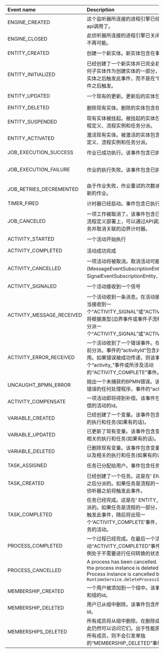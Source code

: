 

| Event name                | Description                                                  | Event classes                                                |
| :------------------------ | :----------------------------------------------------------- | :----------------------------------------------------------- |
| ENGINE_CREATED            | 这个监听器所连接的进程引擎已经创建好，可以进行api调用了。    | `org.activiti…ActivitiEvent`                                 |
| ENGINE_CLOSED             | 此侦听器所连接的进程引擎已关闭。对引擎的api调用不再可能。    | `org.activiti…ActivitiEvent`                                 |
| ENTITY_CREATED            | 创建一个新实体。新实体包含在事件中。                         | `org.activiti…ActivitiEntityEvent`                           |
| ENTITY_INITIALIZED        | 已经创建了一个新实体并已完全初始化。如果创建了任何子实体作为创建实体的一部分，则在创建/初始化子实体之后触发此事件，而不是在“ENTITY_CREATE”事件之后触发。 | `org.activiti…ActivitiEntityEvent`                           |
| ENTITY_UPDATED            | 一个现有的更新。更新后的实体包含在事件中。                   | `org.activiti…ActivitiEntityEvent`                           |
| ENTITY_DELETED            | 删除现有实体。删除的实体包含在事件中。                       | `org.activiti…ActivitiEntityEvent`                           |
| ENTITY_SUSPENDED          | 现有实体被挂起。被挂起的实体包含在事件中。将为流程定义、流程实例和任务分派。 | `org.activiti…ActivitiEntityEvent`                           |
| ENTITY_ACTIVATED          | 激活现有实体。被激活的实体包含在事件中。将为流程定义、流程实例和任务分派。 | `org.activiti…ActivitiEntityEvent`                           |
| JOB_EXECUTION_SUCCESS     | 作业已成功执行。该事件包含已执行的作业。                     | `org.activiti…ActivitiEntityEvent`                           |
| JOB_EXECUTION_FAILURE     | 作业的执行失败。该事件包含已执行的作业和异常。               | `org.activiti…ActivitiEntityEvent` and `org.activiti…ActivitiExceptionEvent` |
| JOB_RETRIES_DECREMENTED   | 由于作业失败，作业重试的次数减少了。事件包含已更新的作业。   | `org.activiti…ActivitiEntityEvent`                           |
| TIMER_FIRED               | 计时器已经启动。事件包含已执行的作业?                        | `org.activiti…ActivitiEntityEvent`                           |
| JOB_CANCELED              | 一项工作被取消了。该事件包含已取消的作业。在新的流程定义部署上，可以通过API调用取消作业、完成任务并取消关联的边界计时器。 | `org.activiti…ActivitiEntityEvent`                           |
| ACTIVITY_STARTED          | 一个活动开始执行                                             | `org.activiti…ActivitiActivityEvent`                         |
| ACTIVITY_COMPLETED        | 活动成功完成                                                 | `org.activiti…ActivitiActivityEvent`                         |
| ACTIVITY_CANCELLED        | 一项活动将被取消。取消活动可能有三个原因(MessageEventSubscriptionEntity、SignalEventSubscriptionEntity、TimerEntity)。 | `org.activiti…ActivitiActivityCancelledEvent`                |
| ACTIVITY_SIGNALED         | 一个活动接收到一个信号                                       | `org.activiti…ActivitiSignalEvent`                           |
| ACTIVITY_MESSAGE_RECEIVED | 一个活动收到一条消息。在活动接收到消息之前分派。当接收到一个“ACTIVITY_SIGNAL”或“ACTIVITY_STARTED”时，将根据类型(边界事件或事件子流程启动事件)为该活动分派一个“ACTIVITY_SIGNAL”或“ACTIVITY_STARTED” | `org.activiti…ActivitiMessageEvent`                          |
| ACTIVITY_ERROR_RECEIVED   | 一个活动收到了一个错误事件。在活动处理实际错误之前分派。事件的“activityId”包含对错误处理活动的引用。如果错误被成功传递，则该事件之后将会出现一个“activity_”事件或所涉及活动的“ACTIVITY_COMPLETE”事件。 | `org.activiti…ActivitiErrorEvent`                            |
| UNCAUGHT_BPMN_ERROR       | 抛出一个未捕获的BPMN错误。该进程没有针对该特定错误的任何处理程序。事件的“activityId”将为空。 | `org.activiti…ActivitiErrorEvent`                            |
| ACTIVITY_COMPENSATE       | 一项活动即将得到补偿。该事件包含将被执行以进行补偿的活动的id。 | `org.activiti…ActivitiActivityEvent`                         |
| VARIABLE_CREATED          | 已经创建了一个变量。该事件包含变量名、值以及相关的执行和任务(如果有的话)。 | `org.activiti…ActivitiVariableEvent`                         |
| VARIABLE_UPDATED          | 已更新了现有变量。该事件包含变量名、更新的值以及相关的执行和任务(如果有的话)。 | `org.activiti…ActivitiVariableEvent`                         |
| VARIABLE_DELETED          | 已删除现有变量。该事件包含变量名、最后一个已知值以及相关的执行和任务(如果有的话)。 | `org.activiti…ActivitiVariableEvent`                         |
| TASK_ASSIGNED             | 任务已分配给用户。事件包含任务                               | `org.activiti…ActivitiEntityEvent`                           |
| TASK_CREATED              | 已经创建了一个任务。这是在' ENTITY_CREATE '事件之后分派的。如果任务是流程的一部分，则在执行任务侦听器之前将触发此事件。 | `org.activiti…ActivitiEntityEvent`                           |
| TASK_COMPLETED            | 任务已经完成。这是在' ENTITY_DELETE '事件之前分派的。如果任务是流程的一部分，则将在流程继续之前触发此事件，随后将出现一个‘ACTIVITY_COMPLETE’事件，目标是表示已完成任务的活动。 | `org.activiti…ActivitiEntityEvent`                           |
| PROCESS_COMPLETED         | 一个过程已经完成。在最后一个活动“ACTIVITY_COMPLETED”事件后分派。当流程实例处于不需要进行任何转换的状态时，流程就完成了。 | `org.activiti…ActivitiEntityEvent`                           |
| PROCESS_CANCELLED         | A process has been cancelled. Dispatched before the process instance is deleted from runtime. Process instance is cancelled by API call `RuntimeService.deleteProcessInstance` | `org.activiti…ActivitiCancelledEvent`                        |
| MEMBERSHIP_CREATED        | 一个用户被添加到一个组中。该事件包含所涉及的用户和组的id。   | `org.activiti…ActivitiMembershipEvent`                       |
| MEMBERSHIP_DELETED        | 用户已从组中删除。该事件包含所涉及的用户和组的id。           | `org.activiti…ActivitiMembershipEvent`                       |
| MEMBERSHIPS_DELETED       | 所有成员将从组中删除。在删除成员之前抛出事件，因此仍然可以访问它们。出于性能原因，如果一次性删除所有成员，则不会引发单独的“MEMBERSHIP_DELETED”事件。 | `org.activiti…ActivitiMembershipEvent`                       |